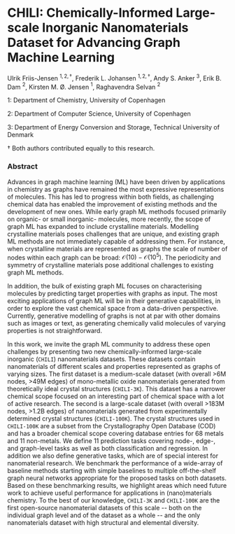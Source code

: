 # CHILI: Chemically-Informed Large-scale Inorganic Nanomaterials Dataset for Advancing Graph Machine Learning
Ulrik Friis-Jensen $^{1,2,†}$, Frederik L. Johansen $^{1,2,†}$, Andy S. Anker $^3$, Erik B. Dam $^{2}$, Kirsten M. Ø. Jensen $^{1}$, Raghavendra Selvan $^{2}$

1: Department of Chemistry, University of Copenhagen

2: Department of Computer Science, University of Copenhagen

3: Department of Energy Conversion and Storage, Technical University of Denmark

† Both authors contributed equally to this research.

### Abstract
Advances in graph machine learning (ML) have been driven by applications in chemistry as graphs have remained the most expressive representations of molecules. 
This has led to progress within both fields, as challenging chemical data has enabled the improvement of existing methods and the development of new ones. 
While early graph ML methods focused primarily on organic- or small inorganic- molecules, more recently, the scope of graph ML has expanded to include crystalline materials. Modelling crystalline materials poses challenges that are unique, and existing graph ML methods are not immediately capable of addressing them. For instance, when crystalline materials are represented as graphs the scale of number of nodes within each graph can be broad: $\mathcal{O}(10)-\mathcal{O}(10^5)$. The periodicity and symmetry of crystalline materials pose additional challenges to existing graph ML methods. 

In addition, the bulk of existing graph ML focuses on characterising molecules by predicting target properties with graphs as input. The most exciting applications of graph ML will be in their generative capabilities, in order to explore the vast chemical space from a data-driven perspective. Currently, generative modelling of graphs is not at par with other domains such as images or text, as generating chemically valid molecules of varying properties is not straightforward. 

In this work, we invite the graph ML community to address these open challenges by presenting two new chemically-informed large-scale inorganic (`CHILI`) nanomaterials datasets.  These datasets contain nanomaterials of different scales and properties represented as graphs of varying sizes. The first dataset is a medium-scale dataset (with overall >6M nodes, >49M edges) of mono-metallic oxide nanomaterials generated from theoretically ideal crystal structures (`CHILI-3K`). This dataset has a narrower chemical scope focused on an interesting part of chemical space with a lot of active research. The second is a large-scale dataset (with overall >183M nodes, >1.2B edges) of nanomaterials generated from experimentally determined crystal structures (`CHILI-100K`). The crystal structures used in `CHILI-100K` are a subset from the Crystallography Open Database (COD) and has a broader chemical scope covering database entries for 68 metals and 11 non-metals. We define 11 prediction tasks covering node-, edge-, and graph-level tasks as well as both classification and regression. In addition we also define generative tasks, which are of special interest for nanomaterial research. We benchmark the performance of a wide-array of baseline methods starting with simple baselines to multiple off-the-shelf graph neural networks appropriate for the proposed tasks on both datasets. Based on these benchmarking results, we highlight areas which need future work to achieve useful performance for applications in (nano)materials chemistry. To the best of our knowledge, `CHILI-3K` and `CHILI-100K` are the first open-source nanomaterial datasets of this scale -- both on the individual graph level and of the dataset as a whole -- and the only nanomaterials dataset with high structural and elemental diversity.
